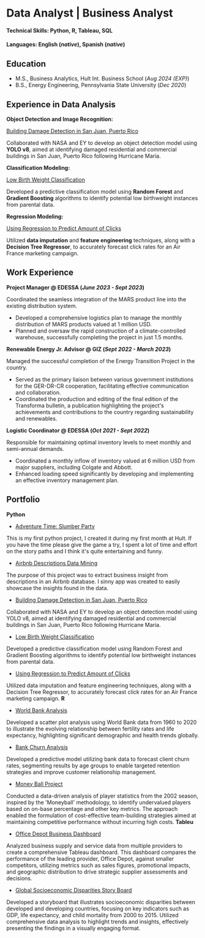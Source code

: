 # Data Analyst | Business Analyst

#### Technical Skills: Python, R, Tableau, SQL

#### Languages: English (_native_), Spanish (_native_)

## Education
- M.S., Business Analytics, Hult Int. Business School (_Aug 2024 (EXP)_)								       		
- B.S., Energy Engineering, Pennsylvania State University (_Dec 2020_)	 			        		
  
## Experience in Data Analysis
**Object Detection and Image Recognition:**

[Building Damage Detection in San Juan, Puerto Rico](https://github.com/Juanmanumango/juanmanumango.github.io/blob/main/portfolio/python/building_damage_detection_in_san_juan_puerto_rico.ipynb)

Collaborated with NASA and EY to develop an object detection model using **YOLO v8**, aimed at identifying damaged residential and commercial buildings in San Juan, Puerto Rico following Hurricane Maria.  

**Classification Modeling:**

[Low Birth Weight Classification](https://github.com/Juanmanumango/juanmanumango.github.io/blob/main/portfolio/python/low_birthweight_classification.ipynb)

Developed a predictive classification model using **Random Forest** and **Gradient Boosting** algorithms to identify potential low birthweight instances from parental data.

**Regression Modeling:**

[Using Regression to Predict Amount of Clicks](https://github.com/juanmendezportet/data_analyst.github.io/blob/main/portfolio/python/regression_model_clicks_predictions.ipynb)

Utilized **data imputation** and **feature engineering** techniques, along with a **Decision Tree Regressor**, to accurately forecast click rates for an Air France marketing campaign. 

## Work Experience
**Project Manager @ EDESSA (_June 2023 - Sept 2023_)**

Coordinated the seamless integration of the MARS product line into the existing distribution system.
- Developed a comprehensive logistics plan to manage the monthly distribution of MARS products valued at 1 million USD.
- Planned and oversaw the rapid construction of a climate-controlled warehouse, successfully completing the project in just 1.5 months.

**Renewable Energy Jr. Advisor @ GIZ (_Sept 2022 - March 2023_)**

Managed the successful completion of the Energy Transition Project in the country.
- Served as the primary liaison between various government institutions for the GER-DR-CR cooperation, facilitating effective communication and collaboration.
- Coordinated the production and editing of the final edition of the Transforma bulletin, a publication highlighting the project's achievements and contributions to the country regarding sustainability and renewables.

**Logistic Coordinator @ EDESSA (_Oct 2021 - Sept 2022_)**

Responsible for maintaining optimal inventory levels to meet monthly and semi-annual demands.
- Coordinated a monthly inflow of inventory valued at 6 million USD from major suppliers, including Colgate and Abbott.
- Enhanced loading speed significantly by developing and implementing an effective inventory management plan.

## Portfolio
**Python**
- [Adventure Time: Slumber Party](https://github.com/Juanmanumango/juanmanumango.github.io/blob/main/portfolio/python/Adventure%20Time%3A%20Slumber%20Party.ipynb)
  
This is my first python project, I created it during my first month at Hult. If you have the time please give the game a try, I spent a lot of time and effort on the story paths and I think it's quite entertaining and funny.
- [Airbnb Descriptions Data Mining](Link)
  
The purpose of this project was to extract business insight from descriptions in an Airbnb database. I sinny app was created to easily showcase the insights found in the data. 
- [Building Damage Detection in San Juan, Puerto Rico](https://github.com/Juanmanumango/juanmanumango.github.io/blob/main/portfolio/python/building_damage_detection_in_san_juan_puerto_rico.ipynb)

Collaborated with NASA and EY to develop an object detection model using YOLO v8, aimed at identifying damaged residential and commercial buildings in San Juan, Puerto Rico following Hurricane Maria. 
- [Low Birth Weight Classification](https://github.com/Juanmanumango/juanmanumango.github.io/blob/main/portfolio/python/low_birthweight_classification.ipynb)

Developed a predictive classification model using Random Forest and Gradient Boosting algorithms to identify potential low birthweight instances from parental data.
- [Using Regression to Predict Amount of Clicks](https://github.com/juanmendezportet/data_analyst.github.io/blob/main/portfolio/python/regression_model_clicks_predictions.ipynb)

Utilized data imputation and feature engineering techniques, along with a Decision Tree Regressor, to accurately forecast click rates for an Air France marketing campaign. 
**R**
- [World Bank Analysis](https://github.com/juanmendezportet/data_analyst.github.io/blob/main/portfolio/R/Assignment%201%20(World%20Bank)%20COMPLETE.R)

Developed a scatter plot analysis using World Bank data from 1960 to 2020 to illustrate the evolving relationship between fertility rates and life expectancy, highlighting significant demographic and health trends globally. 
- [Bank Churn Analysis](https://github.com/juanmendezportet/data_analyst.github.io/blob/main/portfolio/R/A2.R)

Developed a predictive model utilizing bank data to forecast client churn rates, segmenting results by age groups to enable targeted retention strategies and improve customer relationship management.
- [Money Ball Project](https://github.com/juanmendezportet/data_analyst.github.io/blob/main/portfolio/R/A3%20FINAL.R)

Conducted a data-driven analysis of player statistics from the 2002 season, inspired by the 'Moneyball' methodology, to identify undervalued players based on on-base percentage and other key metrics. The approach enabled the formulation of cost-effective team-building strategies aimed at maintaining competitive performance without incurring high costs.
**Tableu**
- [Office Depot Business Dashboard](https://github.com/juanmendezportet/data_analyst.github.io/blob/main/portfolio/Tableau/A1%20Take%20Home%20Assessment%20Juan%20Mendez.twbx)

Analyzed business supply and service data from multiple providers to create a comprehensive Tableau dashboard. This dashboard compares the performance of the leading provider, Office Depot, against smaller competitors, utilizing metrics such as sales figures, promotional impacts, and geographic distribution to drive strategic supplier assessments and decisions.
- [Global Socioeconomic Disparities Story Board](https://github.com/juanmendezportet/data_analyst.github.io/blob/main/portfolio/Tableau/Population%20Analysis%20Presentation.twbx)

Developed a storyboard that illustrates socioeconomic disparities between developed and developing countries, focusing on key indicators such as GDP, life expectancy, and child mortality from 2000 to 2015. Utilized comprehensive data analysis to highlight trends and insights, effectively presenting the findings in a visually engaging format.


